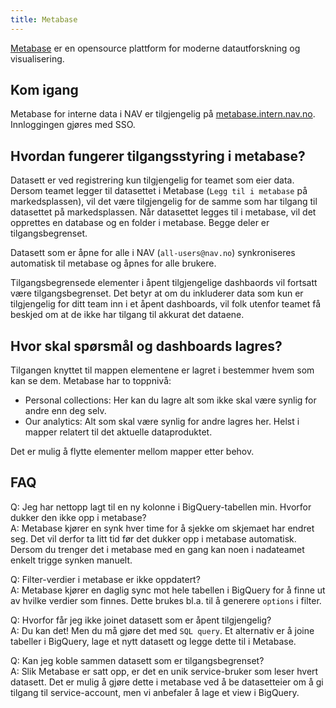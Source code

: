```yaml
---
title: Metabase
---
```


[Metabase](https://www.metabase.com/) er en opensource plattform for moderne datautforskning og visualisering.

## Kom igang

Metabase for interne data i NAV er tilgjengelig på [metabase.intern.nav.no](https://metabase.intern.nav.no/).
Innloggingen gjøres med SSO.

## Hvordan fungerer tilgangsstyring i metabase?
Datasett er ved registrering kun tilgjengelig for teamet som eier data.
Dersom teamet legger til datasettet i Metabase (`Legg til i metabase` på markedsplassen), vil det være tilgjengelig for de samme som har tilgang til datasettet på markedsplassen.
Når datasettet legges til i metabase, vil det opprettes en database og en folder i metabase.
Begge deler er tilgangsbegrenset.

Datasett som er åpne for alle i NAV (`all-users@nav.no`) synkroniseres automatisk til metabase og åpnes for alle brukere.

Tilgangsbegrensede elementer i åpent tilgjengelige dashbaords vil fortsatt være tilgangsbegrenset.
Det betyr at om du inkluderer data som kun er tilgjengelig for ditt team inn i et åpent dashboards, vil folk utenfor teamet få beskjed om at de ikke har tilgang til akkurat det dataene.

## Hvor skal spørsmål og dashboards lagres?
Tilgangen knyttet til mappen elementene er lagret i bestemmer hvem som kan se dem. Metabase har to toppnivå:

- Personal collections: Her kan du lagre alt som ikke skal være synlig for andre enn deg selv.
- Our analytics: Alt som skal være synlig for andre lagres her. Helst i mapper relatert til det aktuelle dataproduktet.

Det er mulig å flytte elementer mellom mapper etter behov.

## FAQ
Q: Jeg har nettopp lagt til en ny kolonne i BigQuery-tabellen min. Hvorfor dukker den ikke opp i metabase?  
A: Metabase kjører en synk hver time for å sjekke om skjemaet har endret seg. Det vil derfor ta litt tid før det dukker opp i metabase automatisk. Dersom du trenger det i metabase med en gang kan noen i nadateamet enkelt trigge synken manuelt.

Q: Filter-verdier i metabase er ikke oppdatert?  
A: Metabase kjører en daglig sync mot hele tabellen i BigQuery for å finne ut av hvilke verdier som finnes. Dette brukes bl.a. til å generere `options` i filter.

Q: Hvorfor får jeg ikke joinet datasett som er åpent tilgjengelig?  
A: Du kan det! Men du må gjøre det med `SQL query`. Et alternativ er å joine tabeller i BigQuery, lage et nytt datasett og legge dette til i Metabase.

Q: Kan jeg koble sammen datasett som er tilgangsbegrenset?  
A: Slik Metabase er satt opp, er det en unik service-bruker som leser hvert datasett. 
Det er mulig å gjøre dette i metabase ved å be datasetteier om å gi tilgang til service-account, men vi anbefaler å lage et view i BigQuery. 